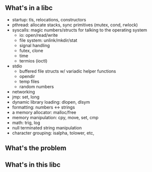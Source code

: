 
## What's in **a** libc

- startup: tls, relocations, constructors
- pthread: allocate stacks, sync primitives (mutex, cond, rwlock)
- syscalls: magic numbers/structs for talking to the operating system
  - io: open/read/write
  - file system: unlink/mkdir/stat
  - signal handling
  - futex, clone
  - time
  - termios (ioctl)
- stdio
  - buffered file structs w/ variadic helper functions 
  - opendir
  - temp files
  - random numbers
- networking
- jmp: set, long
- dynamic library loading: dlopen, dlsym
- formatting: numbers <-> strings
- a memory allocator: malloc/free
- memory manipulation: cpy, move, set, cmp
- math: trig, log
- null terminated string manipulation
- character grouping: isalpha, tolower, etc, 

## What's the problem

## What's in **this** libc

